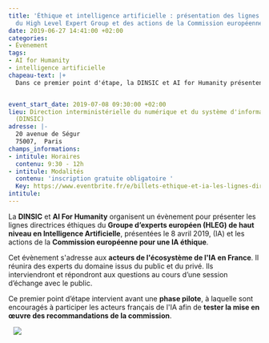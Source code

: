 ```yaml
---
title: 'Éthique et intelligence artificielle : présentation des lignes directrices
  du High Level Expert Group et des actions de la Commission européenne'
date: 2019-06-27 14:41:00 +02:00
categories:
- Évènement
tags:
- AI for Humanity
- intelligence artificielle
chapeau-text: |+
  Dans ce premier point d'étape, la DINSIC et AI for Humanity présentent les lignes directrices du **Groupe d’experts européen (HLEG) de haut niveau en intelligence artificielle** et les actions de la **Commission européenne pour une IA éthique**.


event_start_date: 2019-07-08 09:30:00 +02:00
lieu: Direction interministérielle du numérique et du système d'information de l'État
  (DINSIC)
adresse: |-
  20 avenue de Ségur
  75007,  Paris
champs_informations:
- intitule: Horaires
  contenu: 9:30 - 12h
- intitule: Modalités
  contenu: 'inscription gratuite obligatoire '
  Key: https://www.eventbrite.fr/e/billets-ethique-et-ia-les-lignes-directrices-de-la-commission-europeenne-62917916181
intitule: 
---
```


La **DINSIC** et **AI For Humanity** organisent un évènement pour présenter les lignes directrices éthiques du **Groupe d’experts européen (HLEG) de haut niveau en Intelligence Artificielle**, présentées le 8 avril 2019, (IA) et les actions de la **Commission européenne pour une IA éthique**.

Cet évènement s'adresse aux **acteurs de l'écosystème de l'IA en France**. Il réunira des experts du domaine issus du public et du privé. Ils interviendront et répondront aux questions au cours d’une session d’échange avec le public.  

Ce premier point d’étape intervient avant une **phase pilote**, à laquelle sont encouragés à participer les acteurs français de l'IA afin de **tester la mise en œuvre des recommandations de la commission**.  
<figure class='image-centre' style='width: 80%; margin-left: 10px; margin-rightt: 10px;'>
  <img src="/uploads/INVITATION-AI.jpg"/></figure>

